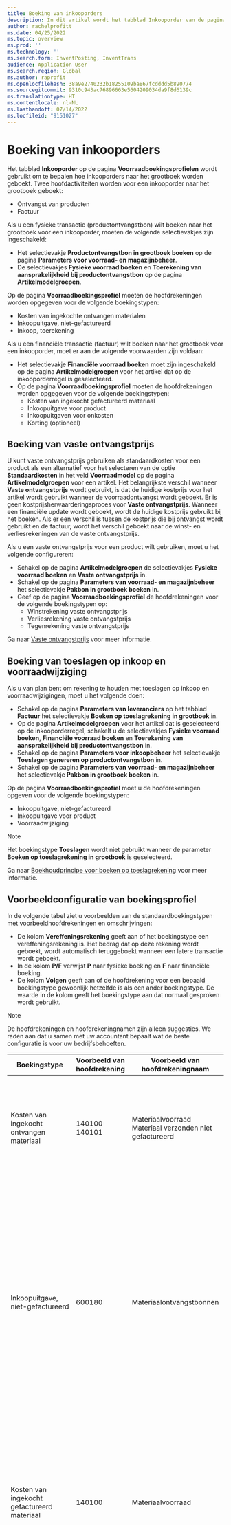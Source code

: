 ```yaml
---
title: Boeking van inkooporders
description: In dit artikel wordt het tabblad Inkooporder van de pagina Voorraadboekingsprofielen beschreven.
author: rachelprofitt
ms.date: 04/25/2022
ms.topic: overview
ms.prod: ''
ms.technology: ''
ms.search.form: InventPosting, InventTrans
audience: Application User
ms.search.region: Global
ms.author: raprofit
ms.openlocfilehash: 38a9e2740232b18255109ba867fcdddd5b890774
ms.sourcegitcommit: 9310c943ac76896663e5604209034da9f8d6139c
ms.translationtype: HT
ms.contentlocale: nl-NL
ms.lasthandoff: 07/14/2022
ms.locfileid: "9151027"
---
```

# <a name="purchase-order-posting"></a>Boeking van inkooporders

Het tabblad **Inkooporder** op de pagina **Voorraadboekingsprofielen** wordt gebruikt om te bepalen hoe inkooporders naar het grootboek worden geboekt. Twee hoofdactiviteiten worden voor een inkooporder naar het grootboek geboekt: 

- Ontvangst van producten
- Factuur

Als u een fysieke transactie (productontvangstbon) wilt boeken naar het grootboek voor een inkooporder, moeten de volgende selectievakjes zijn ingeschakeld:

- Het selectievakje **Productontvangstbon in grootboek boeken** op de pagina **Parameters voor voorraad- en magazijnbeheer**.
- De selectievakjes **Fysieke voorraad boeken** en **Toerekening van aansprakelijkheid bij productontvangstbon** op de pagina **Artikelmodelgroepen**.

Op de pagina **Voorraadboekingsprofiel** moeten de hoofdrekeningen worden opgegeven voor de volgende boekingstypen:

- Kosten van ingekochte ontvangen materialen
- Inkoopuitgave, niet-gefactureerd
- Inkoop, toerekening

Als u een financiële transactie (factuur) wilt boeken naar het grootboek voor een inkooporder, moet er aan de volgende voorwaarden zijn voldaan:

- Het selectievakje **Financiële voorraad boeken** moet zijn ingeschakeld op de pagina **Artikelmodelgroepen** voor het artikel dat op de inkooporderregel is geselecteerd.
- Op de pagina **Voorraadboekingsprofiel** moeten de hoofdrekeningen worden opgegeven voor de volgende boekingstypen:
  - Kosten van ingekocht gefactureerd materiaal
  - Inkoopuitgave voor product
  - Inkoopuitgaven voor onkosten
  - Korting (optioneel)

## <a name="fixed-receipt-price-posting"></a>Boeking van vaste ontvangstprijs

U kunt vaste ontvangstprijs gebruiken als standaardkosten voor een product als een alternatief voor het selecteren van de optie **Standaardkosten** in het veld **Voorraadmodel** op de pagina **Artikelmodelgroepen** voor een artikel. Het belangrijkste verschil wanneer **Vaste ontvangstprijs** wordt gebruikt, is dat de huidige kostprijs voor het artikel wordt gebruikt wanneer de voorraadontvangst wordt geboekt. Er is geen kostprijsherwaarderingsproces voor **Vaste ontvangstprijs**. Wanneer een financiële update wordt geboekt, wordt de huidige kostprijs gebruikt bij het boeken. Als er een verschil is tussen de kostprijs die bij ontvangst wordt gebruikt en de factuur, wordt het verschil geboekt naar de winst- en verliesrekeningen van de vaste ontvangstprijs.

Als u een vaste ontvangstprijs voor een product wilt gebruiken, moet u het volgende configureren:

- Schakel op de pagina **Artikelmodelgroepen** de selectievakjes **Fysieke voorraad boeken** en **Vaste ontvangstprijs** in. 
- Schakel op de pagina **Parameters van voorraad- en magazijnbeheer** het selectievakje **Pakbon in grootboek boeken** in.
- Geef op de pagina **Voorraadboekingsprofiel** de hoofdrekeningen voor de volgende boekingstypen op:
  - Winstrekening vaste ontvangstprijs
  - Verliesrekening vaste ontvangstprijs
  - Tegenrekening vaste ontvangstprijs

Ga naar [Vaste ontvangstprijs](/supply-chain/cost-management/fixed-receipt-price.md) voor meer informatie.

## <a name="purchase-charges-and-stock-variation-posting"></a>Boeking van toeslagen op inkoop en voorraadwijziging

Als u van plan bent om rekening te houden met toeslagen op inkoop en voorraadwijzigingen, moet u het volgende doen:

- Schakel op de pagina **Parameters van leveranciers** op het tabblad **Factuur** het selectievakje **Boeken op toeslagrekening in grootboek** in.
- Op de pagina **Artikelmodelgroepen** voor het artikel dat is geselecteerd op de inkooporderregel, schakelt u de selectievakjes **Fysieke voorraad boeken**, **Financiële voorraad boeken** en **Toerekening van aansprakelijkheid bij productontvangstbon** in.
- Schakel op de pagina **Parameters voor inkoopbeheer** het selectievakje **Toeslagen genereren op productontvangstbon** in.
- Schakel op de pagina **Parameters van voorraad- en magazijnbeheer** het selectievakje **Pakbon in grootboek boeken** in.

Op de pagina **Voorraadboekingsprofiel** moet u de hoofdrekeningen opgeven voor de volgende boekingstypen:

- Inkoopuitgave, niet-gefactureerd
- Inkoopuitgave voor product
- Voorraadwijziging

> [!NOTE]
> Het boekingstype **Toeslagen** wordt niet gebruikt wanneer de parameter **Boeken op toeslagrekening in grootboek** is geselecteerd.

Ga naar [Boekhoudprincipe voor boeken op toeslagrekening](/supply-chain/cost-management/post-to-charge-account-accounting-principle.md) voor meer informatie.

## <a name="sample-posting-profile-configuration"></a>Voorbeeldconfiguratie van boekingsprofiel

In de volgende tabel ziet u voorbeelden van de standaardboekingstypen met voorbeeldhoofdrekeningen en omschrijvingen:

- De kolom **Vereffeningsrekening** geeft aan of het boekingstype een vereffeningsrekening is. Het bedrag dat op deze rekening wordt geboekt, wordt automatisch teruggeboekt wanneer een latere transactie wordt geboekt. 
- In de kolom **P/F** verwijst **P** naar fysieke boeking en **F** naar financiële boeking. 
- De kolom **Volgen** geeft aan of de hoofdrekening voor een bepaald boekingstype gewoonlijk hetzelfde is als een ander boekingstype. De waarde in de kolom geeft het boekingstype aan dat normaal gesproken wordt gebruikt.

> [!NOTE]
> De hoofdrekeningen en hoofdrekeningnamen zijn alleen suggesties. We raden aan<!--note from editor: Via Writing Style Guide.--> dat u samen met uw accountant bepaalt wat de beste configuratie is voor uw bedrijfsbehoeften.


| Boekingstype | Voorbeeld van hoofdrekening | Voorbeeld van hoofdrekeningnaam | Rekeningtype | Debet/Credit? | Vereffeningsrekening | P/F | Volgen | Description |
|--------------|---------------------|-------------------------|----------------|----------------|--------------------|----|----------|-----------|
| Kosten van ingekocht ontvangen materiaal | 140100</br>140101 | Materiaalvoorraad</br>Materiaal verzonden niet gefactureerd | Activum | Debet | Ja | W | Kosten van ingekocht gefactureerd materiaal | Wanneer een productontvangstbon van een inkooporder wordt geboekt, betreft de verschuiving op de rekening Inkoopuitgave, niet-gefactureerd. Het bedrag op deze rekening wordt teruggeboekt wanneer een factuur voor een verkooporder wordt geboekt. |
| Inkoopuitgave, niet-gefactureerd | 600180 | Materiaalontvangstbonnen | Onkosten | Debet | Ja | W | |Gebruikt wanneer een productontvangstbon voor een inkooporder wordt geboekt. Er zijn twee boekstukken gemaakt voor de ontvangst om inkoopprijsafwijkingen bij te houden wanneer de standaardkosten worden gebruikt. De verschuiving op de rekening voor het eerste boekstuk is Inkoop, toerekening. De verschuiving voor het tweede boekstuk is de som van de kosten van ingekocht ontvangen materiaal en de rekeningen voor inkoopprijsafwijkingen. De naar deze rekening geboekte bedragen worden teruggeboekt wanneer een inkooporderfactuur wordt geboekt. |
| Kosten van ingekocht gefactureerd materiaal | 140100 | Materiaalvoorraad | Activum | Debet | Nr. | Vr  |Kosten van ingekocht ontvangen materiaal | Gebruikt wanneer een inkooporderfactuur wordt geboekt. De verschuiving op deze rekening betreft de Inkoopuitgave voor product. Deze rekening vertegenwoordigt de voorraad op uw balans. De rekening die wordt gebruikt, is gewoonlijk dezelfde rekening die wordt gebruikt voor kosten van geleverde eenheden en kosten van eenheden die zijn gefactureerd voor een verkooporder. |
| Inkoopuitgave voor product | 600180 | Materiaalontvangstbon | Onkosten | Credit | Ja | Vr  | |Gebruikt wanneer een inkooporderfactuur wordt geboekt. Er zijn twee boekstukken gemaakt voor de factuur om inkoopprijsafwijkingen bij te houden wanneer de standaardkosten worden gebruikt. De verschuiving op deze rekening betreft de Inkoopuitgave, niet-gefactureerde rekening die wordt gebruikt bij het boeken van de ontvangst en die tijdens het boeken van de factuur wordt tegengeboekt. Vertegenwoordigt kosten voor de voorraad die is ingekocht bij de facturering en die niet worden weerspiegeld in de voorraadrekening op de balans. Dit is een winst- en verliesboeking voor inkoopprijsafwijking die meestal wordt gezien in itemaankopen met standaardkosten.|
| Winstrekening vaste ontvangstprijs (Inkoop, winstrekening vaste ontvangstprijs*) | 510310 | Afwijking inkoopprijs | Onkosten | Credit | Nr. | Vr | Verliesrekening vaste ontvangstprijs | Gebruikt wanneer een inkooporderfactuur wordt geboekt en er een verschil is tussen de gefactureerde prijs en de standaardkosten voor het artikel. Deze rekening wordt gebruikt wanneer het verschil groter is. De verschuiving op deze rekening betreft Tegenrekening vaste ontvangstprijs. |
| Verliesrekening vaste ontvangstprijs (Inkoop, verliesrekening vaste ontvangstprijs*) | 510310 | Afwijking inkoopprijs | Onkosten | Debet | Nr. | Vr | Winstrekening vaste ontvangstprijs | Gebruikt wanneer een inkooporderfactuur wordt geboekt en er een verschil is tussen de gefactureerde prijs en de standaardkosten voor het artikel. Deze rekening wordt gebruikt wanneer het verschil kleiner is. De verschuiving op deze rekening betreft Tegenrekening vaste ontvangstprijs. |
| Tegenrekening vaste ontvangstprijs (Inkoop, tegenrekening vaste ontvangstprijs*) | 140900 | Voorraadwijziging | Activum | Beide | Nr. | Vr  | |Gebruikt wanneer een inkooporderfactuur wordt geboekt en er een verschil is tussen de gefactureerde prijs en de standaardkosten voor het artikel. Deze rekening is de verschuiving op de winst- en verliesrekeningen voor vaste ontvangstprijs. |
| Kosten | N.v.t. | N.v.t. | N.v.t. | N.v.t. | N.v.t. | N.v.t. | N.v.t. | Deze rekening wordt niet meer gebruikt. Gebruik in plaats daarvan de voorraadwijziging. |
| Voorraadwijziging | 600170 | Voorraadwijziging | Onkosten | Credit | Nr. | Beide | | Deze rekening wordt gebruikt in de volgende gevallen: <ul><li>Als er een verschil is in de eenheidsprijs tussen de productontvangstbon en de factuur.</li><li>Als er toeslagen naar het artikel worden geboekt.</li><li>Als indirecte kosten zijn<!--note from editor: Edit okay?--> toegevoegd aan de ingekochte artikelen. </li><li>De verschuiving op deze rekening betreft Inkoopuitgave, niet-gefactureerd.</li></ul> |
| Inkoop, toerekening | 200140 | Transitorische aankopen | Aansprakelijkheid | Credit | Y | W | |Gebruikt wanneer een productontvangstbon van een inkooporder wordt geboekt en de optie voor toerekening van inkoopbedragen wordt ingeschakeld. |
| Transitorische btw bij ontvangst | 250500 | Toegerekende btw | Aansprakelijkheid | Credit | Y | Beide  | |Deze rekening wordt gebruikt wanneer u de optie **Fysieke btw boeken** selecteert op de pagina **Parameters voor voorraad- en magazijnbeheer** en u een inkooporder met btw hebt. Het bedrag wordt geboekt wanneer u de inkooporder fysiek (productontvangstbon) bijwerkt en wordt tegengeboekt wanneer u de inkooporder financieel (factuur) boekt. |
| Ontvangst van vaste activa (debetrekening van vaste activa*) | 180100 | Materiële vaste activa | Activum | Debet | N | Beide | Beide | Deze rekening wordt gebruikt wanneer u de optie selecteert op de inkooporderregel voor vaste activa. De integratie van de inkooporder is geconfigureerd om het vaste activum bij de productontvangstbon of -factuur aan te schaffen. Ga voor meer informatie over integratie van inkooporders voor vaste activa naar [Activa aanschaffen via inkoop](/fixed-assets/acquire-assets-procurement). |
| Inkoopuitgaven voor onkosten | 618900 | Diverse onkosten | Onkosten | Debet | N | Beide | |Gebruikt bij het boeken van een productontvangstbon of factuur voor een inkooporder waarvoor de artikelen niet op voorraad zijn of waarbij een inkoopcategorie wordt gebruikt. |
| Vooruitbetaling | 132190 | Vooruitbetaalde uitgaven | Activum | Debet | N | Beide | | Gebruikt bij het verwerken van een vooruitbetalingsfactuur op een inkooporder. |


\*Waarden die tussen haakjes worden weergegeven, staan voor de waarde die wordt gebruikt in het veld **Boekingstype** op de pagina **Boekstuktransacties**. U kunt het **Boekingstype** weergeven op de pagina **Boekstuktransacties** op het tabblad **Algemeen**.

## <a name="fixed-asset-posting-with-purchase-orders"></a>Boeking van vaste activa met inkooporders

Als u de module **Vaste activa** gebruikt en van plan bent om vaste activa via inkooporders te kopen, moet u het boekingstype **Ontvangst van vaste activa** configureren op het tabblad **Inkooporder** van de pagina **Voorraadboekingsprofiel**. Ga voor meer informatie naar [Integratie van vaste activa](/fixed-assets/fixed-asset-integration.md) en [Activa maken en aanschaffen via Leveranciers](/fixed-assets/tasks/create-acquire-assets-accounts-payable.md).

## <a name="prepayment-purchase-order-invoice-posting"></a>Boeking van vooruitbetalingsfactuur voor inkooporders

Als u van plan bent om de functie **Vooruitbetalingsfactuur** te gebruiken voor inkooporders, moet het boekingstype **Vooruitbetaling** worden geselecteerd op het tabblad **Inkooporder** op de pagina **Voorraadboekingsprofiel**. Ga voor meer informatie naar [Vooruitbetalingsfacturen versus vooruitbetalingen](/accounts-payable/prepayments-invoices-vs-prepayments.md).

## <a name="purchase-requisition-and-purchase-order-confirmation-posting"></a>Boeking van opdracht tot inkoop en bevestiging van inkooporder

Opdracht tot inkoop en inkooporderbevestigingen kunnen ook worden geconfigureerd om voorvorderingen en vorderingen naar het grootboek te boeken. Deze boekingen worden bepaald door een boekingsdefinitie. Ga voor meer informatie naar [Informatie over inkoopordervorderingen](/dynamicsax-2012/appuser-itpro/about-purchase-order-encumbrances).

## <a name="procurement-category-posting"></a>Boeking van inkoopcategorieën

Als alternatief voor het instellen van de voorraadboeking voor alle artikelen, een groep artikelen of één artikel kunt u categorieën instellen en de boeking in het grootboek beheren per inkoopcategorie. Ga naar [Voorbeeldboekingsprofielconfiguratie](#sample-posting-profile-configuration) eerder in dit artikel voor meer informatie over het instellen van categorieën en het toewijzen van categorieën aan producten.

Wanneer u categorieën gebruikt met inkooporders of leveranciersfacturen, moet de categoriehiërarchie worden toegewezen aan het type **Hiërarchie van inkoopcategorieën** op de pagina **Roltoewijzingen categoriehiërarchie**.

### <a name="vendor-invoices-with-procurement-categories"></a>Leveranciersfacturen met inkoopcategorieën

Als uw organisatie inkooporders gebruikt voor bepaalde aankopen en niet voor andere, kunt u facturen die betrekking hebben op niet-inkooporders op verschillende manieren verwerken. Dit omvat het gebruik van journalen in **Leveranciers** of door de pagina **Leveranciersfacturen in behandeling** die wordt gebruikt om facturen voor inkooporders te genereren. Wanneer u facturen maakt voor facturen die niet aan inkooporders zijn gerelateerd, moet u inkoopcategorieën maken voor elk type onkosten. U moet de categorie aan de juiste onkostenrekening toevoegen op de pagina **Voorraadboekingsprofielen**.

Het exacte aantal categorieën is afhankelijk van het aantal onkostenrekeningen dat u gebruikt om uw facturen te boeken. U hebt ten minste één inkoopcategorie nodig voor elke hoofdrekening waarbij u niet-inkooporderfacturen declareert. Er kunnen veel categorieën worden gebruikt voor één hoofdrekening. Dit kan nuttig zijn voor bruikbaarheid, doorzoekbaarheid en rapportage van de typen onkosten die u gebruikt.

### <a name="benefits-of-using-procurement-categories-for-vendor-invoices"></a>Voordelen van het gebruik van inkoopcategorieën voor leveranciersfacturen

Sommige voordelen van het gebruik van inkoopcategorieën voor leveranciersfacturen zijn:

- Consistente gebruikerservaring: wanneer u inkoopcategorieën configureert voor alle onkosten die niet gerelateerd zijn aan inkooporders, kunnen gebruikers worden getraind in één factureringsproces met de pagina **Leveranciersfacturen in behandeling**.
- Verbeterde rapportage-ervaring: wanneer u inkoopcategorieën configureert voor alle onkosten die niet gerelateerd zijn aan inkooporders, analyseert het rapport voor inkoopuitgaven de uitgaven per leverancier, categorie en meer.
- Consistente werkstroom: wanneer u **Leveranciersfacturen in behandeling** gebruikt om alle facturen te verwerken, kunt u met behulp van één werkstroom een consistent werkstroom- en goedkeuringsproces maken.

## <a name="consignment-inventory-posting"></a>Boeking van consignatievoorraad

Bij consignatievoorraad wordt dezelfde grootboekboeking gebruikt als andere ingekochte artikelen. Het belangrijkste verschil is dat wanneer de voorraad wordt ontvangen, er geen grootboektransacties worden vastgelegd. Als u eigendom wilt overdragen naar de organisatie wanneer een journaal voor **Wijziging in voorraadeigendom** wordt geboekt, wordt een boekstuk gegenereerd om de kosten van het artikel vast te leggen. Ga naar [Consignatie instellen](/supply-chain/inventory/consignment.md) voor meer informatie.
